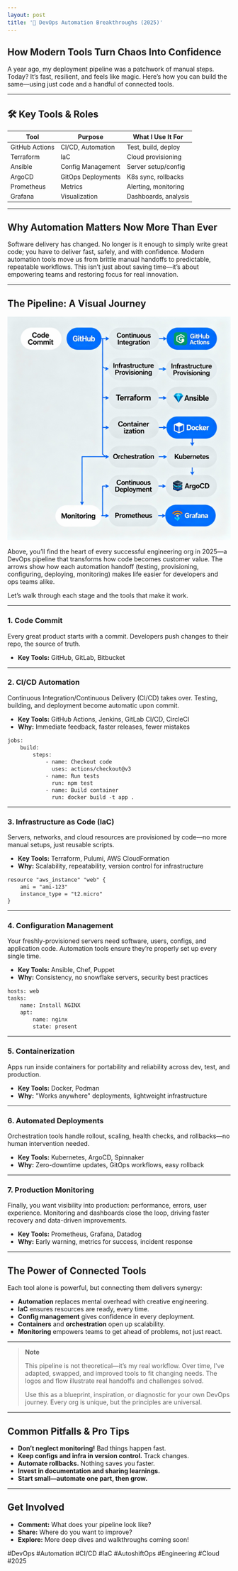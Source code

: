 ```yaml
---
layout: post
title: '🚀 DevOps Automation Breakthroughs (2025)'
---
```

## How Modern Tools Turn Chaos Into Confidence

A year ago, my deployment pipeline was a patchwork of manual steps. Today? It’s fast, resilient, and feels like magic. Here’s how you can build the same—using just code and a handful of connected tools.

---

## 🛠️ Key Tools & Roles
| Tool | Purpose | What I Use It For |
|---|---|---|
| GitHub Actions   | CI/CD, Automation    | Test, build, deploy             |
| Terraform        | IaC                  | Cloud provisioning              |
| Ansible          | Config Management    | Server setup/config             |
| ArgoCD           | GitOps Deployments   | K8s sync, rollbacks             |
| Prometheus       | Metrics              | Alerting, monitoring            |
| Grafana          | Visualization        | Dashboards, analysis            |
---

## Why Automation Matters Now More Than Ever

Software delivery has changed. No longer is it enough to simply write great code; you have to deliver fast, safely, and with confidence. Modern automation tools move us from brittle manual handoffs to predictable, repeatable workflows. This isn’t just about saving time—it’s about empowering teams and restoring focus for real innovation.

---

## The Pipeline: A Visual Journey
![DevOps Pipeline Infographic](/assets/images/posts/2025-10-21-devops-automation-tools-1.png)

Above, you’ll find the heart of every successful engineering org in 2025—a DevOps pipeline that transforms how code becomes customer value. The arrows show how each automation handoff (testing, provisioning, configuring, deploying, monitoring) makes life easier for developers and ops teams alike.

Let’s walk through each stage and the tools that make it work.

---

### 1. **Code Commit**

Every great product starts with a commit. Developers push changes to their repo, the source of truth.

- **Key Tools:** GitHub, GitLab, Bitbucket

---

### 2. **CI/CD Automation**

Continuous Integration/Continuous Delivery (CI/CD) takes over. Testing, building, and deployment become automatic upon commit.

- **Key Tools:** GitHub Actions, Jenkins, GitLab CI/CD, CircleCI
- **Why:** Immediate feedback, faster releases, fewer mistakes

```
jobs:
    build:
        steps:
            - name: Checkout code
              uses: actions/checkout@v3
            - name: Run tests
              run: npm test
            - name: Build container
              run: docker build -t app .
```
---

### 3. **Infrastructure as Code (IaC)**

Servers, networks, and cloud resources are provisioned by code—no more manual setups, just reusable scripts.

- **Key Tools:** Terraform, Pulumi, AWS CloudFormation
- **Why:** Scalability, repeatability, version control for infrastructure

```
resource "aws_instance" "web" {
    ami = "ami-123"
    instance_type = "t2.micro"
}
```
---

### 4. **Configuration Management**

Your freshly-provisioned servers need software, users, configs, and application code. Automation tools ensure they’re properly set up every single time.

- **Key Tools:** Ansible, Chef, Puppet
- **Why:** Consistency, no snowflake servers, security best practices

```
hosts: web
tasks:
    name: Install NGINX
    apt:
        name: nginx
        state: present
```
---

### 5. **Containerization**

Apps run inside containers for portability and reliability across dev, test, and production.

- **Key Tools:** Docker, Podman
- **Why:** "Works anywhere" deployments, lightweight infrastructure

---

### 6. **Automated Deployments**

Orchestration tools handle rollout, scaling, health checks, and rollbacks—no human intervention needed.

- **Key Tools:** Kubernetes, ArgoCD, Spinnaker
- **Why:** Zero-downtime updates, GitOps workflows, easy rollback

---

### 7. **Production Monitoring**

Finally, you want visibility into production: performance, errors, user experience. Monitoring and dashboards close the loop, driving faster recovery and data-driven improvements.

- **Key Tools:** Prometheus, Grafana, Datadog
- **Why:** Early warning, metrics for success, incident response

---

## The Power of Connected Tools

Each tool alone is powerful, but connecting them delivers synergy:
- **Automation** replaces mental overhead with creative engineering.
- **IaC** ensures resources are ready, every time.
- **Config management** gives confidence in every deployment.
- **Containers** and **orchestration** open up scalability.
- **Monitoring** empowers teams to get ahead of problems, not just react.

---

> **Note**
>
> This pipeline is not theoretical—it’s my real workflow. Over time, I've adapted, swapped, and improved tools to fit changing needs. The logos and flow illustrate real handoffs and challenges solved.
>
> Use this as a blueprint, inspiration, or diagnostic for your own DevOps journey. Every org is unique, but the principles are universal.

---

## Common Pitfalls & Pro Tips

- **Don’t neglect monitoring!** Bad things happen fast.
- **Keep configs and infra in version control.** Track changes.
- **Automate rollbacks.** Nothing saves you faster.
- **Invest in documentation and sharing learnings.**
- **Start small—automate one part, then grow.**

---

## Get Involved

- **Comment:** What does your pipeline look like?  
- **Share:** Where do you want to improve?  
- **Explore:** More deep dives and walkthroughs coming soon!

#DevOps #Automation #CI/CD #IaC #AutoshiftOps #Engineering #Cloud #2025

